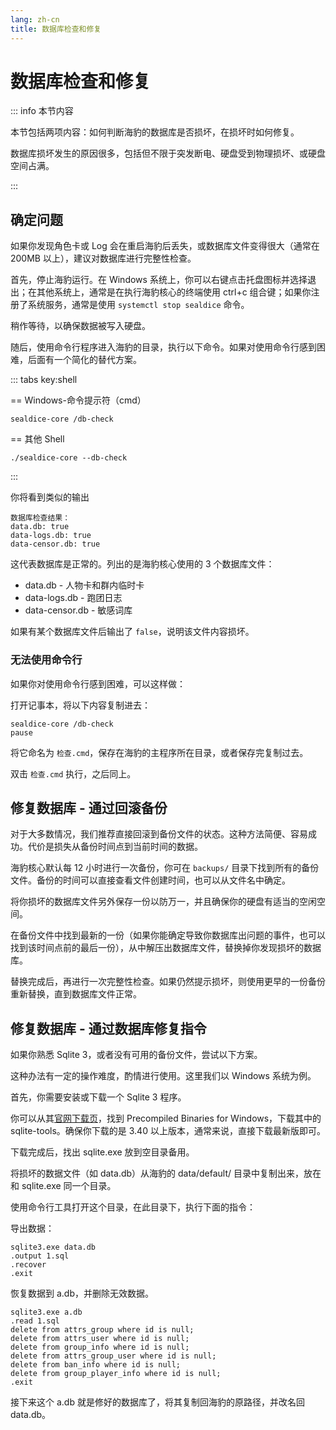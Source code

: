 ```yaml
---
lang: zh-cn
title: 数据库检查和修复
---
```


# 数据库检查和修复

::: info 本节内容

本节包括两项内容：如何判断海豹的数据库是否损坏，在损坏时如何修复。

数据库损坏发生的原因很多，包括但不限于突发断电、硬盘受到物理损坏、或硬盘空间占满。

:::

## 确定问题

如果你发现角色卡或 Log 会在重启海豹后丢失，或数据库文件变得很大（通常在 200MB 以上），建议对数据库进行完整性检查。

首先，停止海豹运行。在 Windows 系统上，你可以右键点击托盘图标并选择退出；在其他系统上，通常是在执行海豹核心的终端使用 ctrl+c 组合键；如果你注册了系统服务，通常是使用 `systemctl stop sealdice` 命令。

稍作等待，以确保数据被写入硬盘。

随后，使用命令行程序进入海豹的目录，执行以下命令。如果对使用命令行感到困难，后面有一个简化的替代方案。

::: tabs key:shell

== Windows-命令提示符（cmd）

```shell
sealdice-core /db-check
```

== 其他 Shell

```shell
./sealdice-core --db-check
```

:::

你将看到类似的输出

```
数据库检查结果：
data.db: true
data-logs.db: true
data-censor.db: true
```

这代表数据库是正常的。列出的是海豹核心使用的 3 个数据库文件：

- data.db - 人物卡和群内临时卡
- data-logs.db - 跑团日志
- data-censor.db - 敏感词库

如果有某个数据库文件后输出了 `false`，说明该文件内容损坏。

### 无法使用命令行

如果你对使用命令行感到困难，可以这样做：

打开记事本，将以下内容复制进去：

```
sealdice-core /db-check
pause
```

将它命名为 `检查.cmd`，保存在海豹的主程序所在目录，或者保存完复制过去。

双击 `检查.cmd` 执行，之后同上。

## 修复数据库 - 通过回滚备份

对于大多数情况，我们推荐直接回滚到备份文件的状态。这种方法简便、容易成功。代价是损失从备份时间点到当前时间的数据。

海豹核心默认每 12 小时进行一次备份，你可在 `backups/` 目录下找到所有的备份文件。备份的时间可以直接查看文件创建时间，也可以从文件名中确定。

将你损坏的数据库文件另外保存一份以防万一，并且确保你的硬盘有适当的空闲空间。

在备份文件中找到最新的一份（如果你能确定导致你数据库出问题的事件，也可以找到该时间点前的最后一份），从中解压出数据库文件，替换掉你发现损坏的数据库。

替换完成后，再进行一次完整性检查。如果仍然提示损坏，则使用更早的一份备份重新替换，直到数据库文件正常。

## 修复数据库 - 通过数据库修复指令

如果你熟悉 Sqlite 3，或者没有可用的备份文件，尝试以下方案。

这种办法有一定的操作难度，酌情进行使用。这里我们以 Windows 系统为例。

首先，你需要安装或下载一个 Sqlite 3 程序。

你可以从其[官网下载页](https://www.sqlite.org/download.html)，找到 Precompiled Binaries for Windows，下载其中的 sqlite-tools。确保你下载的是 3.40 以上版本，通常来说，直接下载最新版即可。

下载完成后，找出 sqlite.exe 放到空目录备用。

将损坏的数据文件（如 data.db）从海豹的 data/default/ 目录中复制出来，放在和 sqlite.exe 同一个目录。

使用命令行工具打开这个目录，在此目录下，执行下面的指令：

导出数据：

```
sqlite3.exe data.db
.output 1.sql
.recover
.exit
```

恢复数据到 a.db，并删除无效数据。

```
sqlite3.exe a.db
.read 1.sql
delete from attrs_group where id is null;
delete from attrs_user where id is null;
delete from group_info where id is null;
delete from attrs_group_user where id is null;
delete from ban_info where id is null;
delete from group_player_info where id is null;
.exit
```

接下来这个 a.db 就是修好的数据库了，将其复制回海豹的原路径，并改名回 data.db。
